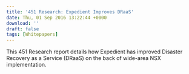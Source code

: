```yaml
---
title: '451 Research: Expedient Improves DRaaS'
date: Thu, 01 Sep 2016 13:22:44 +0000
download: ''
draft: false
tags: [Whitepapers]
---
```


This 451 Research report details how Expedient has improved Disaster Recovery as a Service (DRaaS) on the back of wide-area NSX implementation.